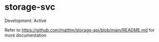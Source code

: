 # storage-svc

Development: Active

Refer to https://github.com/matttm/storage-api/blob/main/README.md for more documentation
